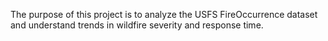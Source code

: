 The purpose of this project is to analyze the USFS FireOccurrence dataset and understand trends in wildfire severity and response time.
